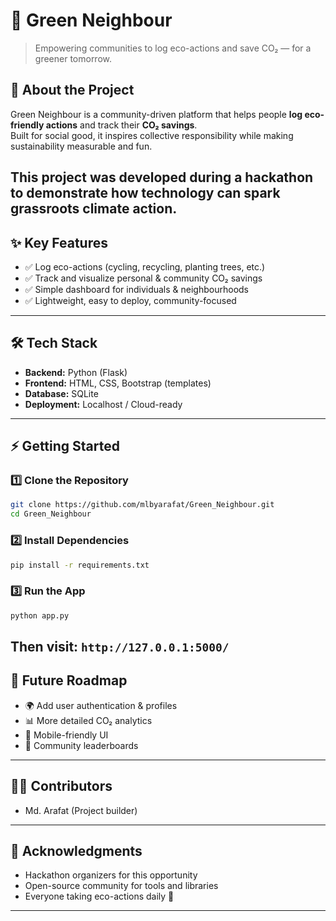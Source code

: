 # 🌱 Green Neighbour
> Empowering communities to log eco-actions and save CO₂ — for a greener tomorrow.

## 🚀 About the Project
Green Neighbour is a community-driven platform that helps people **log eco-friendly actions** and track their **CO₂ savings**.  
Built for social good, it inspires collective responsibility while making sustainability measurable and fun.

This project was developed during a hackathon to demonstrate how **technology can spark grassroots climate action**.
---

## ✨ Key Features
- ✅ Log eco-actions (cycling, recycling, planting trees, etc.)
- ✅ Track and visualize personal & community CO₂ savings
- ✅ Simple dashboard for individuals & neighbourhoods
- ✅ Lightweight, easy to deploy, community-focused
---

## 🛠️ Tech Stack
- **Backend:** Python (Flask)
- **Frontend:** HTML, CSS, Bootstrap (templates)
- **Database:** SQLite
- **Deployment:** Localhost / Cloud-ready
---

## ⚡ Getting Started

### 1️⃣ Clone the Repository
```bash
git clone https://github.com/mlbyarafat/Green_Neighbour.git
cd Green_Neighbour
```

### 2️⃣ Install Dependencies
```bash
pip install -r requirements.txt
```

### 3️⃣ Run the App
```bash
python app.py
```
Then visit: `http://127.0.0.1:5000/`
---

## 🔮 Future Roadmap
- 🌍 Add user authentication & profiles  
- 📊 More detailed CO₂ analytics  
- 📱 Mobile-friendly UI  
- 🤝 Community leaderboards  

---

## 👨‍💻 Contributors
- Md. Arafat (Project builder)  
---

## 🙌 Acknowledgments
- Hackathon organizers for this opportunity  
- Open-source community for tools and libraries  
- Everyone taking eco-actions daily 💚
---

